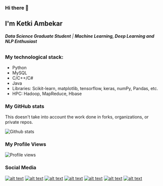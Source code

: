 ### Hi there 👋

## I'm Ketki Ambekar
###### ***Data Science Graduate Student*** | ***Machine Learning, Deep Learning and NLP Enthusiast***

### My technological stack:

* Python
* MySQL
* C/C++/C#
* Java
* Libraries: Scikit-learn, matplotlib, tensorflow, keras, numPy, Pandas, etc. 
* HPC: Hadoop, MapReduce, Hbase

### My GitHub stats

This doesn't take into account the work done in forks, organizations, or private repos.

![Github stats](https://github-readme-stats.vercel.app/api?username=ketkiambekar&theme=vue&show_icons=true)

### My Profile Views
![Profile views](https://gpvc.arturio.dev/ketkiambekar)


### Social Media

[![alt text][1.1]][1]
[![alt text][2.1]][2]
[![alt text][3.1]][3]
[![alt text][4.1]][4]
[![alt text][5.1]][5]
[![alt text][6.1]][6]
[![alt text][7.1]][7]


<!-- links to social media icons -->
<!-- no need to change these -->

<!-- icons with padding -->

[1.1]: https://i.ibb.co/QjNThwW/facebook-f-brands-2.png (Facebook)
[2.1]: https://i.ibb.co/JKd14fM/twitter-brands-1.png (Twitter)
[3.1]: https://i.ibb.co/tYKWHYk/linkedin-brands-1.png (Linkedin)
[4.1]: https://i.ibb.co/c2mvx6q/link-solid-1.png (Website)
[5.1]: https://i.ibb.co/ynzByWR/envelope-solid-1.png (Email)
[6.1]: https://i.ibb.co/bsN2wYd/dev-brands-1.png (Dev)
[7.1]: https://i.ibb.co/wsc4spM/github-brands-1.png (Github)



<!-- links to your social media accounts -->
<!-- update these accordingly -->

[1]: https://www.facebook.com/bend.it.like.ketki/{:target="_blank"}
[2]: http://www.twitter.com/benditlikeketki{:target="_blank"}
[3]: https://www.linkedin.com/in/ketki-ambekar/{:target="_blank"}
[4]: https://ketkiambekar.com/{:target="_blank"}
[5]: mailto:ambekar.ketki@gmail.com
[6]: https://dev.to/ketkiambekar{:target="_blank"}
[7]: http://www.github.com/ketkiambekar{:target="_blank"}
